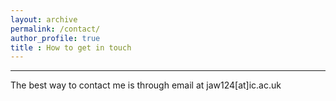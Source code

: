 ```yaml
---
layout: archive
permalink: /contact/
author_profile: true
title : How to get in touch
---
```


-------

The best way to contact me is through email at jaw124[at]ic.ac.uk
